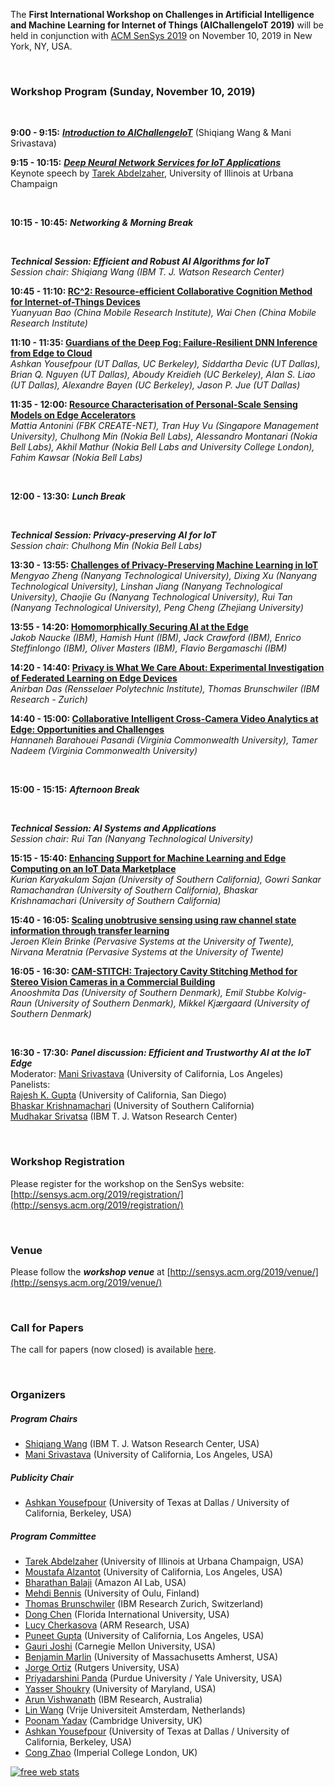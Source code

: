 The **First International Workshop on Challenges in Artificial Intelligence and Machine Learning for Internet of Things (AIChallengeIoT 2019)** will be held in conjunction with [ACM SenSys 2019](http://sensys.acm.org/2019/) on November 10, 2019 in New York, NY, USA.

<br/>

### Workshop Program (Sunday, November 10, 2019)

<br/>

**9:00 - 9:15:** ***[Introduction to AIChallengeIoT](https://portalparts.acm.org/3370000/3363347/fm/frontmatter.pdf)*** (Shiqiang Wang & Mani Srivastava)

**9:15 - 10:15:** ***[Deep Neural Network Services for IoT Applications](keynote.md)***  
Keynote speech by [Tarek Abdelzaher](http://abdelzaher.cs.illinois.edu/), University of Illinois at Urbana Champaign

<br/>

**10:15 - 10:45:** ***Networking & Morning Break***

<br/>

***Technical Session: Efficient and Robust AI Algorithms for IoT***  
*Session chair: Shiqiang Wang (IBM T. J. Watson Research Center)*

**10:45 - 11:10: [RC^2: Resource-efficient Collaborative Cognition Method for Internet-of-Things Devices](https://dl.acm.org/citation.cfm?id=3363359)**  
*Yuanyuan Bao (China Mobile Research Institute), Wai Chen (China Mobile Research Institute)*

**11:10 - 11:35: [Guardians of the Deep Fog: Failure-Resilient DNN Inference from Edge to Cloud](https://dl.acm.org/citation.cfm?id=3363366)**  
*Ashkan Yousefpour (UT Dallas, UC Berkeley), Siddartha Devic (UT Dallas), Brian Q. Nguyen (UT Dallas), Aboudy Kreidieh (UC Berkeley), Alan S. Liao (UT Dallas), Alexandre Bayen (UC Berkeley), Jason P. Jue (UT Dallas)*

**11:35 - 12:00: [Resource Characterisation of Personal-Scale Sensing Models on Edge Accelerators](https://dl.acm.org/citation.cfm?id=3363363)**  
*Mattia Antonini (FBK CREATE-NET), Tran Huy Vu (Singapore Management University), Chulhong Min (Nokia Bell Labs), Alessandro Montanari (Nokia Bell Labs), Akhil Mathur (Nokia Bell Labs and University College London), Fahim Kawsar (Nokia Bell Labs)*

<br/>

**12:00 - 13:30:** ***Lunch Break***

<br/>

***Technical Session: Privacy-preserving AI for IoT***  
*Session chair: Chulhong Min (Nokia Bell Labs)*

**13:30 - 13:55: [Challenges of Privacy-Preserving Machine Learning in IoT](https://dl.acm.org/citation.cfm?id=3363357)**  
*Mengyao Zheng (Nanyang Technological University), Dixing Xu (Nanyang Technological University), Linshan Jiang (Nanyang Technological University), Chaojie Gu (Nanyang Technological University), Rui Tan (Nanyang Technological University), Peng Cheng (Zhejiang University)*

**13:55 - 14:20: [Homomorphically Securing AI at the Edge](https://dl.acm.org/citation.cfm?id=3363361)**  
*Jakob Naucke (IBM), Hamish Hunt (IBM), Jack Crawford (IBM), Enrico Steffinlongo (IBM), Oliver Masters (IBM), Flavio Bergamaschi (IBM)*

**14:20 - 14:40: [Privacy is What We Care About: Experimental Investigation of Federated Learning on Edge Devices](https://dl.acm.org/citation.cfm?id=3363365)**  
*Anirban Das (Rensselaer Polytechnic Institute), Thomas Brunschwiler (IBM Research - Zurich)*

**14:40 - 15:00: [Collaborative Intelligent Cross-Camera Video Analytics at Edge: Opportunities and Challenges](https://dl.acm.org/citation.cfm?id=3363360)**  
*Hannaneh Barahouei Pasandi (Virginia Commonwealth University), Tamer Nadeem (Virginia Commonwealth University)*

<br/>

**15:00 - 15:15:** ***Afternoon Break***

<br/>

***Technical Session: AI Systems and Applications***  
*Session chair: Rui Tan (Nanyang Technological University)*

**15:15 - 15:40: [Enhancing Support for Machine Learning and Edge Computing on an IoT Data Marketplace](https://dl.acm.org/citation.cfm?id=3363364)**  
*Kurian Karyakulam Sajan (University of Southern California), Gowri Sankar Ramachandran (University of Southern California), Bhaskar Krishnamachari (University of Southern California)*

**15:40 - 16:05: [Scaling unobtrusive sensing using raw channel state information through transfer learning](https://dl.acm.org/citation.cfm?id=3363362)**  
*Jeroen Klein Brinke (Pervasive Systems at the University of Twente), Nirvana Meratnia (Pervasive Systems at the University of Twente)*

**16:05 - 16:30: [CAM-STITCH: Trajectory Cavity Stitching Method for Stereo Vision Cameras in a Commercial Building](https://dl.acm.org/citation.cfm?id=3363358)**  
*Anooshmita Das (University of Southern Denmark), Emil Stubbe Kolvig-Raun (University of Southern Denmark), Mikkel Kjærgaard (University of Southern Denmark)*

<br/>

**16:30 - 17:30:** ***Panel discussion: Efficient and Trustworthy AI at the IoT Edge***  
Moderator: [Mani Srivastava](https://www.ee.ucla.edu/mani-srivastava/) (University of California, Los Angeles)  
Panelists:  
[Rajesh K. Gupta](http://mesl.ucsd.edu/) (University of California, San Diego)  
[Bhaskar Krishnamachari](http://ceng.usc.edu/~bkrishna/) (University of Southern California)  
[Mudhakar Srivatsa](https://researcher.watson.ibm.com/researcher/view.php?person=us-msrivats) (IBM T. J. Watson Research Center)  

<br/>

### Workshop Registration

Please register for the workshop on the SenSys website: [http://sensys.acm.org/2019/registration/](http://sensys.acm.org/2019/registration/)

<br/>

### Venue

Please follow the ***workshop venue*** at [http://sensys.acm.org/2019/venue/](http://sensys.acm.org/2019/venue/)

<br/>

### Call for Papers

The call for papers (now closed) is available [here](cfp.md).

<br/>

### Organizers

##### Program Chairs
- [Shiqiang Wang](https://researcher.watson.ibm.com/researcher/view.php?person=us-wangshiq) (IBM T. J. Watson Research Center, USA)
- [Mani Srivastava](https://www.ee.ucla.edu/mani-srivastava/) (University of California, Los Angeles, USA)

##### Publicity Chair
- [Ashkan Yousefpour](http://www.utdallas.edu/~ashkan/) (University of Texas at Dallas / University of California, Berkeley, USA)

##### Program Committee
- [Tarek Abdelzaher](http://abdelzaher.cs.illinois.edu/) (University of Illinois at Urbana Champaign, USA)
- [Moustafa Alzantot](http://web.cs.ucla.edu/~malzantot/) (University of California, Los Angeles, USA)
- [Bharathan Balaji](https://www.synergylabs.org/bharath/) (Amazon AI Lab, USA)
- [Mehdi Bennis](https://sites.google.com/view/dr-mehdi-bennis/home) (University of Oulu, Finland)
- [Thomas Brunschwiler](https://researcher.watson.ibm.com/researcher/view.php?person=zurich-TBR) (IBM Research Zurich, Switzerland)
- [Dong Chen](http://users.cis.fiu.edu/~dochen/index.html) (Florida International University, USA)
- [Lucy Cherkasova](http://www.jahrhundert.net/lucy_cherkasova.html) (ARM Research, USA)
- [Puneet Gupta](http://www.seas.ucla.edu/~puneet/) (University of California, Los Angeles, USA)
- [Gauri Joshi](http://www.andrew.cmu.edu/user/gaurij/) (Carnegie Mellon University, USA)
- [Benjamin Marlin](https://groups.cs.umass.edu/marlin/) (University of Massachusetts Amherst, USA)
- [Jorge Ortiz](https://jortizcs.github.io/) (Rutgers University, USA)
- [Priyadarshini Panda](https://web.ics.purdue.edu/~pandap/) (Purdue University / Yale University, USA)
- [Yasser Shoukry](https://rcpsl.ece.umd.edu/people/yshoukry) (University of Maryland, USA)
- [Arun Vishwanath](https://researcher.watson.ibm.com/researcher/view.php?person=au1-arvishwa) (IBM Research, Australia)
- [Lin Wang](http://linwang.info/) (Vrije Universiteit Amsterdam, Netherlands)
- [Poonam Yadav](https://www.cl.cam.ac.uk/~py236/) (Cambridge University, UK)
- [Ashkan Yousefpour](http://www.utdallas.edu/~ashkan/) (University of Texas at Dallas / University of California, Berkeley, USA)
- [Cong Zhao](https://wp.doc.ic.ac.uk/aese/person/cong-zhao/) (Imperial College London, UK)



<script type="text/javascript">
var sc_project=8539485; 
var sc_invisible=1; 
var sc_security="2bff2be0"; 
var scJsHost = (("https:" == document.location.protocol) ? "https://secure." : "http://www.");
document.write("<sc"+"ript type='text/javascript' src='" + scJsHost + "statcounter.com/counter/counter.js'></"+"script>");
</script>

<noscript>
  <div class="statcounter"><a title="free web stats"
href="http://statcounter.com/" target="_blank"><img
class="statcounter"
src="https://c.statcounter.com/8539485/0/2bff2be0/1/"
alt="free web stats"></a></div>
</noscript>

